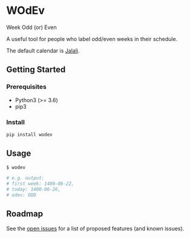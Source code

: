 # WOdEv
Week Odd (or) Even

A useful tool for people who label odd/even weeks in their schedule.

The default calendar is [Jalali](https://en.wikipedia.org/wiki/Jalali_calendar).

## Getting Started

### Prerequisites

* Python3 (>= 3.6)
* pip3

### Install

```bash
pip install wodev
```

## Usage

```bash
$ wodev

# e.g. output:
# first week: 1400-06-22,
# today: 1400-06-26,
# odev: ODD
```

## Roadmap

See the [open issues](https://github.com/MohammadSalek/WOdEv/issues) for a list of proposed features (and known issues).
